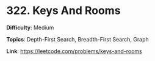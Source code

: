 # 322. Keys And Rooms

**Difficulty**: Medium

**Topics**: Depth-First Search, Breadth-First Search, Graph

**Link**: https://leetcode.com/problems/keys-and-rooms

